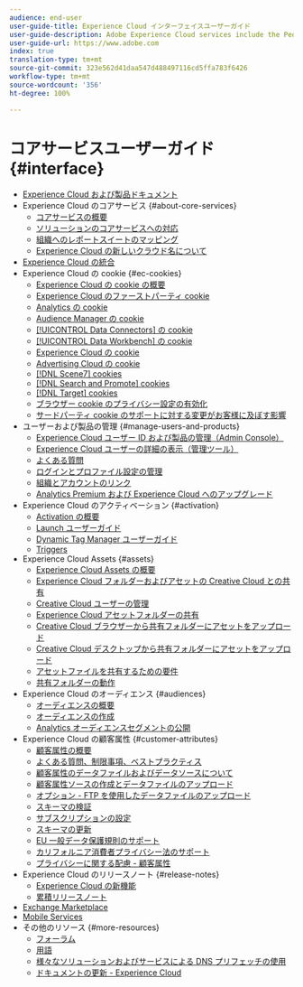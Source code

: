 ```yaml
---
audience: end-user
user-guide-title: Experience Cloud インターフェイスユーザーガイド
user-guide-description: Adobe Experience Cloud services include the People (Audiences and Customer Attributes), Offers, Experience Platform Launch, and Mobile Services.
user-guide-url: https://www.adobe.com
index: true
translation-type: tm+mt
source-git-commit: 323e562d41daa547d488497116cd5ffa783f6426
workflow-type: tm+mt
source-wordcount: '356'
ht-degree: 100%

---
```



# コアサービスユーザーガイド {#interface}

+ [Experience Cloud および製品ドキュメント](experience-cloud.md)
+ Experience Cloud のコアサービス {#about-core-services}
   + [コアサービスの概要](core-services-landing.md)
   + [ソリューションのコアサービスへの対応](core-services/core-services.md)
   + [組織へのレポートスイートのマッピング](core-services/report-suite-mapping.md)
   + [Experience Cloud の新しいクラウド名について](solutions-core-services.md)
+ [Experience Cloud の統合](marketing-cloud-integrations.md)
+ Experience Cloud の cookie {#ec-cookies}
   + [Experience Cloud の cookie の概要](cookies/cookies-privacy.md)
   + [Experience Cloud のファーストパーティ cookie](cookies/cookies-first-party.md)
   + [Analytics の cookie](cookies/cookies-analytics.md)
   + [Audience Manager の cookie](cookies/cookies-am.md)
   + [[!UICONTROL Data Connectors] の cookie](cookies/cookies-dc.md)
   + [[!UICONTROL Data Workbench] の cookie](cookies/cookies-insight.md)
   + [Experience Cloud の cookie](cookies/cookies-mc.md)
   + [Advertising Cloud の cookie](cookies/cookies-advertising-cloud.md)
   + [[!DNL Scene7] cookies](cookies/cookies-s7.md)
   + [[!DNL Search and Promote] cookies](cookies/cookies-snp.md)
   + [[!DNL Target] cookies](cookies/cookies-target.md)
   + [ブラウザー cookie のプライバシー設定の有効化](cookies/browser-cookie-settings.md)
   + [サードパーティ cookie のサポートに対する変更がお客様に及ぼす影響](cookies/cookies-thirdparty.md)
+ ユーザーおよび製品の管理 {#manage-users-and-products}
   + [Experience Cloud ユーザー ID および製品の管理（Admin Console）](admin-getting-started/admin-getting-started.md)
   + [Experience Cloud ユーザーの詳細の表示（管理ツール）](admin-getting-started/admin-tool-experience-cloud.md)
   + [よくある質問](admin-getting-started/faq.md)
   + [ログインとプロファイル設定の管理](admin-getting-started/getting-started-experience-cloud.md)
   + [組織とアカウントのリンク](admin-getting-started/organizations.md)
   + [Analytics Premium および Experience Cloud へのアップグレード](admin-getting-started/upgrade-to-analytics-premium.md)
+ Experience Cloud のアクティベーション {#activation}
   + [Activation の概要](activation/activation.md)
   + [Launch ユーザーガイド](https://docs.adobe.com/content/help/ja-JP/launch/using/overview.html)
   + [Dynamic Tag Manager ユーザーガイド](https://docs.adobe.com/content/help/ja-JP/dtm/using/dtm-home.html)
   + [Triggers](activation/triggers.md)
+ Experience Cloud Assets {#assets}
   + [Experience Cloud Assets の概要](experience-cloud-assets/experience-cloud-assets.md)
   + [Experience Cloud フォルダーおよびアセットの Creative Cloud との共有](experience-cloud-assets/creative-cloud.md)
   + [Creative Cloud ユーザーの管理](experience-cloud-assets/t-admin-add-cc-user.md)
   + [Experience Cloud アセットフォルダーの共有](experience-cloud-assets/t-share-creative-cloud.md)
   + [Creative Cloud ブラウザーから共有フォルダーにアセットをアップロード](experience-cloud-assets/t-upload-asset-cc.md)
   + [Creative Cloud デスクトップから共有フォルダーにアセットをアップロード](experience-cloud-assets/t-cc-asset-upload-thor.md)
   + [アセットファイルを共有するための要件](experience-cloud-assets/assets-file-reqs.md)
   + [共有フォルダーの動作](experience-cloud-assets/asset-behavior.md)
+ Experience Cloud のオーディエンス {#audiences}
   + [オーディエンスの概要](audience-library/audience-library.md)
   + [オーディエンスの作成](audience-library/t-audience-create.md)
   + [Analytics オーディエンスセグメントの公開](audience-library/t-publish-audience-segment.md)
+ Experience Cloud の顧客属性 {#customer-attributes}
   + [顧客属性の概要](attributes/attributes.md)
   + [よくある質問、制限事項、ベストプラクティス](attributes/faq-crs.md)
   + [顧客属性のデータファイルおよびデータソースについて](attributes/crs-data-file.md)
   + [顧客属性ソースの作成とデータファイルのアップロード](attributes/t-crs-usecase.md)
   + [オプション - FTP を使用したデータファイルのアップロード](attributes/t-upload-attributes-ftp.md)
   + [スキーマの検証](attributes/validate-schema.md)
   + [サブスクリプションの設定](attributes/subscription.md)
   + [スキーマの更新](attributes/t-update-schema.md)
   + [EU 一般データ保護規則のサポート](attributes/gdpr.md)
   + [カリフォルニア消費者プライバシー法のサポート](attributes/ccpa.md)
   + [プライバシーに関する配慮 - 顧客属性](attributes/privacy-mac.md)
+ Experience Cloud のリリースノート {#release-notes}
   + [Experience Cloud の新機能](https://docs.adobe.com/content/help/ja-JP/release-notes/experience-cloud/current.html)
   + [累積リリースノート](marketing-cloud-interface/release-notes.md)
+ [Exchange Marketplace](exchange.md)
+ [Mobile Services](https://docs.adobe.com/content/help/ja-JP/mobile-services/using/home.html)
+ その他のリソース {#more-resources}
   + [フォーラム](https://forums.adobe.com/community/experience-cloud)
   + [用語](terms.md)
   + [様々なソリューションおよびサービスによる DNS プリフェッチの使用](dns-prefetch.md)
   + [ドキュメントの更新 - Experience Cloud](doc-updates.md)

